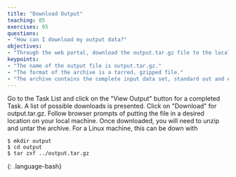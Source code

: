 ```yaml
---
title: "Download Output"
teaching: 05
exercises: 05
questions:
- "How can I download my output data?"
objectives:
- "Through the web portal, download the output.tar.gz file to the local machine."
keypoints:
- "The name of the output file is output.tar.gz."
- "The format of the archive is a tarred, gzipped file."
- "The archive contains the complete input data set, standard out and error, and working directory."
---
```


Go to the Task List and
click on the "View Output" button for a completed Task.  A list of possible
downloads is presented.  Click on "Download" for output.tar.gz.  Follow browser
prompts of putting the file in a desired location on your local machine.  Once
downloaded, you will need to unzip and untar the archive.  For a Linux machine,
this can be down with

~~~
$ mkdir output
$ cd output
$ tar zxf ../output.tar.gz
~~~
{: .language-bash}


